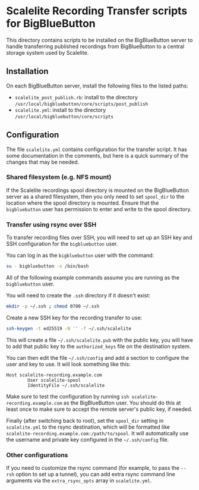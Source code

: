 # Scalelite Recording Transfer scripts for BigBlueButton

This directory contains scripts to be installed on the BigBlueButton server to handle transferring published recordings from BigBlueButton to a central storage system used by Scalelite.

## Installation

On each BigBlueButton server, install the following files to the listed paths:

* `scalelite_post_publish.rb`: install to the directory `/usr/local/bigbluebutton/core/scripts/post_publish`
* `scalelite.yml`: install to the directory `/usr/local/bigbluebutton/core/scripts`

## Configuration

The file `scalelite.yml` contains configuration for the transfer script.
It has some documentation in the comments, but here is a quick summary of the changes that may be needed.

### Shared filesystem (e.g. NFS mount)

If the Scalelite recordings spool directory is mounted on the BigBlueButton server as a shared filesystem, then you only need to set `spool_dir` to the location where the spool directory is mounted.
Ensure that the `bigbluebutton` user has permission to enter and write to the spool directory.

### Transfer using rsync over SSH

To transfer recording files over SSH, you will need to set up an SSH key and SSH configuration for the `bigbluebutton` user.

You can log in as the `bigbluebutton` user with the command:

```sh
su - bigbluebutton -s /bin/bash
```

All of the following example commands assume you are running as the `bigbluebutton` user.

You will need to create the `.ssh` directory if it doesn't exist:

```sh
mkdir -p ~/.ssh ; chmod 0700 ~/.ssh
```

Create a new SSH key for the recording transfer to use:
```sh
ssh-keygen -t ed25519 -N '' -f ~/.ssh/scalelite
```

This will create a file `~/.ssh/scalelite.pub` with the public key, you will have to add that public key to the `authorized_keys` file on the destination system.

You can then edit the file `~/.ssh/config` and add a section to configure the user and key to use.
It will look something like this:

```
Host scalelite-recording.example.com
        User scalelite-spool
        IdentityFile ~/.ssh/scalelite
```

Make sure to test the configuration by running `ssh scalelite-recording.example.com` as the BigBlueButton user.
You should do this at least once to make sure to accept the remote server's public key, if needed.

Finally (after switching back to root), set the `spool_dir` setting in `scalelite.yml` to the rsync destination, which will be formatted like `scalelite-recording.example.com:/path/to/spool`. It will automatically use the username and private key configured in the `~/.ssh/config` file.

### Other configurations

If you need to customize the rsync command (for example, to pass the `--rsh` option to set up a tunnel), you can add extra rsync command line arguments via the `extra_rsync_opts` array in `scalelite.yml`.
